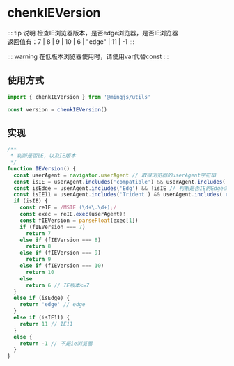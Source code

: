 # chenkIEVersion

::: tip 说明
检查IE浏览器版本，是否edge浏览器，是否IE浏览器  
返回值有：7 | 8 | 9 | 10 | 6 | "edge" | 11 | -1
:::

::: warning
在低版本浏览器使用时，请使用var代替const
:::

## 使用方式

```ts
import { chenkIEVersion } from '@mingjs/utils'

const version = chenkIEVersion()
```

## 实现

```js 
/**
 * 判断是否IE，以及IE版本
 */
function IEVersion() {
  const userAgent = navigator.userAgent // 取得浏览器的userAgent字符串
  const isIE = userAgent.includes('compatible') && userAgent.includes('MSIE') // 判断是否IE<11浏览器
  const isEdge = userAgent.includes('Edg') && !isIE // 判断是否IE的Edge浏览器
  const isIE11 = userAgent.includes('Trident') && userAgent.includes('rv:11.0')
  if (isIE) {
    const reIE = /MSIE (\d+\.\d+);/
    const exec = reIE.exec(userAgent)!
    const fIEVersion = parseFloat(exec[1])
    if (fIEVersion === 7)
      return 7
    else if (fIEVersion === 8)
      return 8
    else if (fIEVersion === 9)
      return 9
    else if (fIEVersion === 10)
      return 10
    else
      return 6 // IE版本<=7
  }
  else if (isEdge) {
    return 'edge' // edge
  }
  else if (isIE11) {
    return 11 // IE11
  }
  else {
    return -1 // 不是ie浏览器
  }
}
```
